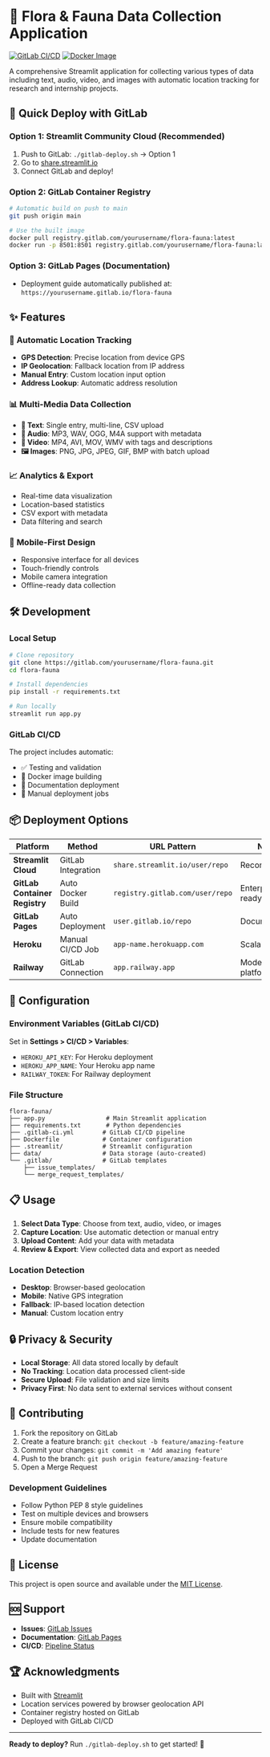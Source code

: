 # 🌱 Flora & Fauna Data Collection Application

[![GitLab CI/CD](https://gitlab.com/yourusername/flora-fauna/badges/main/pipeline.svg)](https://gitlab.com/yourusername/flora-fauna/-/pipelines)
[![Docker Image](https://img.shields.io/badge/docker-registry.gitlab.com-blue)](https://gitlab.com/yourusername/flora-fauna/container_registry)

A comprehensive Streamlit application for collecting various types of data including text, audio, video, and images with automatic location tracking for research and internship projects.

## 🚀 Quick Deploy with GitLab

### Option 1: Streamlit Community Cloud (Recommended)
1. Push to GitLab: `./gitlab-deploy.sh` → Option 1
2. Go to [share.streamlit.io](https://share.streamlit.io)
3. Connect GitLab and deploy!

### Option 2: GitLab Container Registry
```bash
# Automatic build on push to main
git push origin main

# Use the built image
docker pull registry.gitlab.com/yourusername/flora-fauna:latest
docker run -p 8501:8501 registry.gitlab.com/yourusername/flora-fauna:latest
```

### Option 3: GitLab Pages (Documentation)
- Deployment guide automatically published at: `https://yourusername.gitlab.io/flora-fauna`

## ✨ Features

### 📍 **Automatic Location Tracking**
- **GPS Detection**: Precise location from device GPS
- **IP Geolocation**: Fallback location from IP address
- **Manual Entry**: Custom location input option
- **Address Lookup**: Automatic address resolution

### 📊 **Multi-Media Data Collection**
- **📝 Text**: Single entry, multi-line, CSV upload
- **🎵 Audio**: MP3, WAV, OGG, M4A support with metadata
- **🎥 Video**: MP4, AVI, MOV, WMV with tags and descriptions
- **🖼️ Images**: PNG, JPG, JPEG, GIF, BMP with batch upload

### 📈 **Analytics & Export**
- Real-time data visualization
- Location-based statistics
- CSV export with metadata
- Data filtering and search

### 📱 **Mobile-First Design**
- Responsive interface for all devices
- Touch-friendly controls
- Mobile camera integration
- Offline-ready data collection

## 🛠️ Development

### Local Setup
```bash
# Clone repository
git clone https://gitlab.com/yourusername/flora-fauna.git
cd flora-fauna

# Install dependencies
pip install -r requirements.txt

# Run locally
streamlit run app.py
```

### GitLab CI/CD
The project includes automatic:
- ✅ Testing and validation
- 🐳 Docker image building
- 📄 Documentation deployment
- 🚀 Manual deployment jobs

## 📦 Deployment Options

| Platform | Method | URL Pattern | Notes |
|----------|--------|-------------|--------|
| **Streamlit Cloud** | GitLab Integration | `share.streamlit.io/user/repo` | Recommended |
| **GitLab Container Registry** | Auto Docker Build | `registry.gitlab.com/user/repo` | Enterprise ready |
| **GitLab Pages** | Auto Deployment | `user.gitlab.io/repo` | Documentation |
| **Heroku** | Manual CI/CD Job | `app-name.herokuapp.com` | Scalable |
| **Railway** | GitLab Connection | `app.railway.app` | Modern platform |

## 🔧 Configuration

### Environment Variables (GitLab CI/CD)
Set in **Settings > CI/CD > Variables**:
- `HEROKU_API_KEY`: For Heroku deployment
- `HEROKU_APP_NAME`: Your Heroku app name
- `RAILWAY_TOKEN`: For Railway deployment

### File Structure
```
flora-fauna/
├── app.py                 # Main Streamlit application
├── requirements.txt       # Python dependencies
├── .gitlab-ci.yml        # GitLab CI/CD pipeline
├── Dockerfile            # Container configuration
├── .streamlit/           # Streamlit configuration
├── data/                 # Data storage (auto-created)
└── .gitlab/              # GitLab templates
    ├── issue_templates/
    └── merge_request_templates/
```

## 📋 Usage

1. **Select Data Type**: Choose from text, audio, video, or images
2. **Capture Location**: Use automatic detection or manual entry
3. **Upload Content**: Add your data with metadata
4. **Review & Export**: View collected data and export as needed

### Location Detection
- **Desktop**: Browser-based geolocation
- **Mobile**: Native GPS integration
- **Fallback**: IP-based location detection
- **Manual**: Custom location entry

## 🔒 Privacy & Security

- **Local Storage**: All data stored locally by default
- **No Tracking**: Location data processed client-side
- **Secure Upload**: File validation and size limits
- **Privacy First**: No data sent to external services without consent

## 🤝 Contributing

1. Fork the repository on GitLab
2. Create a feature branch: `git checkout -b feature/amazing-feature`
3. Commit your changes: `git commit -m 'Add amazing feature'`
4. Push to the branch: `git push origin feature/amazing-feature`
5. Open a Merge Request

### Development Guidelines
- Follow Python PEP 8 style guidelines
- Test on multiple devices and browsers
- Ensure mobile compatibility
- Include tests for new features
- Update documentation

## 📄 License

This project is open source and available under the [MIT License](LICENSE).

## 🆘 Support

- **Issues**: [GitLab Issues](https://gitlab.com/yourusername/flora-fauna/-/issues)
- **Documentation**: [GitLab Pages](https://yourusername.gitlab.io/flora-fauna)
- **CI/CD**: [Pipeline Status](https://gitlab.com/yourusername/flora-fauna/-/pipelines)

## 🏆 Acknowledgments

- Built with [Streamlit](https://streamlit.io/)
- Location services powered by browser geolocation API
- Container registry hosted on GitLab
- Deployed with GitLab CI/CD

---

**Ready to deploy?** Run `./gitlab-deploy.sh` to get started! 🚀
